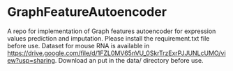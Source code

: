 # GraphFeatureAutoencoder
A repo for implementation of Graph features autoencoder for expression values prediction and imputation.
Please install the requirement.txt file before use.
Dataset for mouse RNA is available in https://drive.google.com/file/d/1FZL0MV65nVU_0SkrTrzExrPJJUNLcUMO/view?usp=sharing. Download an put in the data/ directory before use.

